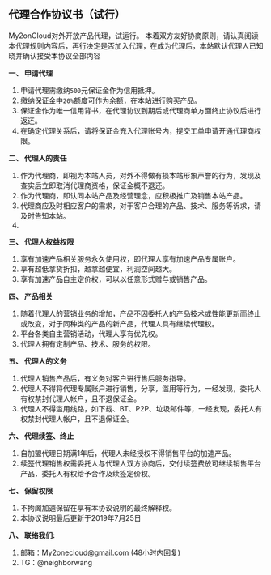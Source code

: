 ## 代理合作协议书（试行）

My2onCloud对外开放产品代理，试运行。
本着双方友好协商原则，请认真阅读本代理规则内容后，再行决定是否加入代理，在成为代理后，本站默认代理人已知晓并确认接受本协议全部内容

**一、 申请代理**
1. 申请代理需缴纳`500`元保证金作为信用抵押。
2. 缴纳保证金中`20%`额度可作为余额，在本站进行购买产品。
3. 保证金作为唯一信用背书，在代理协议到期后或代理商单方面终止协议后进行返还。
3. 在确定代理关系后，请将保证金充入代理账号内，提交工单申请开通代理商权限。

**二、 代理人的责任**
1. 作为代理商，即视为本站人员，对外不得做有损本站形象声誉的行为，发现及查实后立即取消代理商资格，保证金概不退还。
2. 作为代理商，即认同本站产品及经营理念，应积极推广及销售本站产品。
3. 代理商应及时相应客户的需求，对于客户合理的产品、技术、服务等诉求，请及时告知本站。
4. 

**三、 代理人权益权限**
1. 享有加速产品相关服务永久使用权，即代理人享有加速产品专属账户。
2. 享有超低拿货折扣，越拿越便宜，利润空间越大。
3. 享有加速产品自主定价权，可以以任意形式赠与或销售产品。

**四、 产品相关**
1. 随着代理人的营销业务的增加，产品不因委托人的产品技术或性能更新而终止或改变，对于同种类的产品的新产品，代理人具有继续代理权。
2. 平台各类自主营销活动，代理人享有优先权。
3. 代理人拥有定制产品、技术、服务的权限。

**五、 代理人的义务**
1. 代理人销售产品后，有义务对客户进行售后服务指导。
2. 代理人不得将代理专属账户进行销售，分享，滥用等行为，一经发现，委托人有权禁封代理人帐户，且不退保证金。
3. 代理人不得滥用线路，如下载、BT、P2P、垃圾邮件等，一经发现，委托人有权禁封代理人帐户，且不退保证金。

**六、 代理续签、终止**
1. 自加盟代理日期满1年后，代理人未经授权不得销售平台的加速产品。
2. 续签代理销售权需委托人与代理人双方协商后，交付续签费放可继续销售平台产品，委托人有权给予合作及续签定价权。

**七、 保留权限**
1. 不拘阁加速保留在享有本协议说明的最终解释权。
2. 本协议说明最后更新于2019年7月25日

**八、 联络我们:**
1. 邮箱：My2onecloud@gmail.com (48小时内回复)
2. TG：@neighborwang
